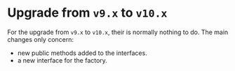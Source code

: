 # Upgrade from `v9.x` to `v10.x`

For the upgrade from `v9.x` to `v10.x`, their is normally nothing to do.
The main changes only concern:

* new public methods added to the interfaces.
* a new interface for the factory.
